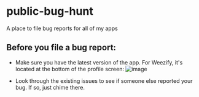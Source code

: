# public-bug-hunt
A place to file bug reports for all of my apps

## Before you file a bug report:
- Make sure you have the latest version of the app. For Weezify, it's located at the bottom of the profile screen:
![image](https://github.com/riverscuomo/public-bug-hunt/assets/24362267/b57c16ca-6d6e-4c89-964e-9e2ccf46c0d7)

- Look through the existing issues to see if someone else reported your bug. If so, just chime there.

